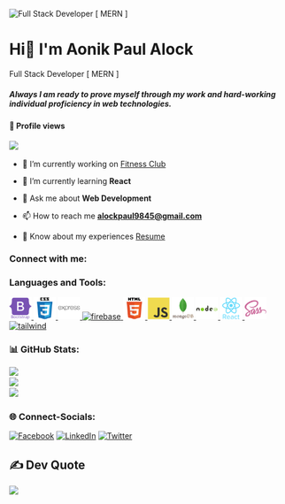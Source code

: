 ![Full Stack Developer [ MERN ]](https://i.ibb.co/BLWYx1q/1654670711740.jpg)
# Hi👋 I'm Aonik Paul Alock 
Full Stack Developer [ MERN ]

##### Always I am ready to prove myself through my work and hard-working individual proficiency in web technologies.


#### 👀 Profile views
[![](https://visitcount.itsvg.in/api?id=aonikpaulalock&icon=1&color=0)](https://visitcount.itsvg.in)
- 🔭 I’m currently working on [Fitness Club](https://sunny-nasturtium-f11e5e.netlify.app/)

- 🌱 I’m currently learning **React**

- 💬 Ask me about **Web Development**

- 📫 How to reach me **alockpaul9845@gmail.com**

- 📄 Know about my experiences [Resume](https://drive.google.com/file/d/16qRrKkzRqsY5wQkbBDm6v2NRqhpiZxHw/view?usp=sharing)

<h3 align="left">Connect with me:</h3>
<p align="left">
</p>

<h3 align="left">Languages and Tools:</h3>
<p align="left"> <a href="https://getbootstrap.com" target="_blank" rel="noreferrer"> <img src="https://raw.githubusercontent.com/devicons/devicon/master/icons/bootstrap/bootstrap-plain-wordmark.svg" alt="bootstrap" width="40" height="40"/> </a> <a href="https://www.w3schools.com/css/" target="_blank" rel="noreferrer"> <img src="https://raw.githubusercontent.com/devicons/devicon/master/icons/css3/css3-original-wordmark.svg" alt="css3" width="40" height="40"/> </a> <a href="https://expressjs.com" target="_blank" rel="noreferrer"> <img src="https://raw.githubusercontent.com/devicons/devicon/master/icons/express/express-original-wordmark.svg" alt="express" width="40" height="40"/> </a> <a href="https://firebase.google.com/" target="_blank" rel="noreferrer"> <img src="https://www.vectorlogo.zone/logos/firebase/firebase-icon.svg" alt="firebase" width="40" height="40"/> </a> <a href="https://www.w3.org/html/" target="_blank" rel="noreferrer"> <img src="https://raw.githubusercontent.com/devicons/devicon/master/icons/html5/html5-original-wordmark.svg" alt="html5" width="40" height="40"/> </a> <a href="https://developer.mozilla.org/en-US/docs/Web/JavaScript" target="_blank" rel="noreferrer"> <img src="https://raw.githubusercontent.com/devicons/devicon/master/icons/javascript/javascript-original.svg" alt="javascript" width="40" height="40"/> </a> <a href="https://www.mongodb.com/" target="_blank" rel="noreferrer"> <img src="https://raw.githubusercontent.com/devicons/devicon/master/icons/mongodb/mongodb-original-wordmark.svg" alt="mongodb" width="40" height="40"/> </a> <a href="https://nodejs.org" target="_blank" rel="noreferrer"> <img src="https://raw.githubusercontent.com/devicons/devicon/master/icons/nodejs/nodejs-original-wordmark.svg" alt="nodejs" width="40" height="40"/> </a> <a href="https://reactjs.org/" target="_blank" rel="noreferrer"> <img src="https://raw.githubusercontent.com/devicons/devicon/master/icons/react/react-original-wordmark.svg" alt="react" width="40" height="40"/> </a> <a href="https://sass-lang.com" target="_blank" rel="noreferrer"> <img src="https://raw.githubusercontent.com/devicons/devicon/master/icons/sass/sass-original.svg" alt="sass" width="40" height="40"/> </a> <a href="https://tailwindcss.com/" target="_blank" rel="noreferrer"> <img src="https://www.vectorlogo.zone/logos/tailwindcss/tailwindcss-icon.svg" alt="tailwind" width="40" height="40"/> </a> </p>

### 📊 GitHub Stats:
![](https://github-readme-stats.vercel.app/api?username=aonikpaulalock&theme=react&hide_border=false&include_all_commits=true&count_private=true)<br/>
![](https://github-readme-streak-stats.herokuapp.com/?user=aonikpaulalock&theme=react&hide_border=false)<br/>
![](https://github-readme-stats.vercel.app/api/top-langs/?username=aonikpaulalock&theme=react&hide_border=false&include_all_commits=true&count_private=true&layout=compact)

### 🌐 Connect-Socials:
[![Facebook](https://img.shields.io/badge/Facebook-%231877F2.svg?logo=Facebook&logoColor=white)](https://facebook.com/https://www.facebook.com/aonikpaul.sourob/) [![LinkedIn](https://img.shields.io/badge/LinkedIn-%230077B5.svg?logo=linkedin&logoColor=white)](https://linkedin.com/in/https://www.linkedin.com/in/aonik-paul-alock-353b78229/) [![Twitter](https://img.shields.io/badge/Twitter-%231DA1F2.svg?logo=Twitter&logoColor=white)](https://twitter.com/https://twitter.com/PaulAonik) 

## ✍️ Dev Quote
![](https://quotes-github-readme.vercel.app/api?type=horizontal&theme=radical)








